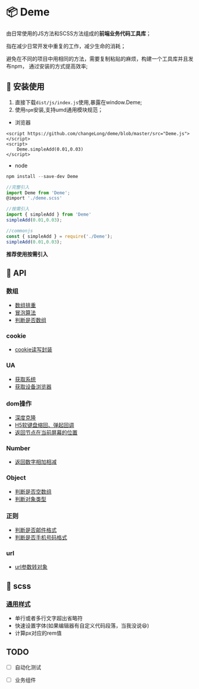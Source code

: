 # :package: Deme 

由日常使用的JS方法和SCSS方法组成的**前端业务代码工具库**；

指在减少日常开发中重复的工作，减少生命的消耗；

避免在不同的项目中用相同的方法，需要复制粘贴的麻烦，构建一个工具库并且发布npm， 通过安装的方式提高效率;

## :hammer: 安装使用

1. 直接下载`dist/js/index.js`使用,暴露在window.Deme;
2. 使用`npm`安装,支持umd通用模块规范；

- 浏览器
```
<script https://github.com/changeLong/deme/blob/master/src="Deme.js"></script>
<script>
    Deme.simpleAdd(0.01,0.03)
</script>
```

- node

``` javascript
npm install --save-dev Deme

//完整引入
import Deme from 'Deme';
@import './deme.scss'

//按需引入 
import { simpleAdd } from 'Deme'
simpleAdd(0.01,0.03);

//commonjs
const { simpleAdd } = require('./Deme');
simpleAdd(0.01,0.03);
```

**推荐使用按需引入**

## :wrench: API

### 数组

- [数组排重](https://github.com/changeLong/deme/blob/master/src/module/array/unique.js)
- [冒泡算法](https://github.com/changeLong/deme/blob/master/src/module/array/bubbleSort.js)
- [判断是否数组](https://github.com/changeLong/deme/blob/master/src/module/array/isArray.js)

### cookie

- [cookie读写封装](https://github.com/changeLong/deme/blob/master/src/module/Cookie/Cookie.js)

### UA

- [获取系统](https://github.com/changeLong/deme/blob/master/src/module/device/getOs.js)
- [获取设备浏览器](https://github.com/changeLong/deme/blob/master/src/module/device/UA.js)

### dom操作

- [深度克隆](https://github.com/changeLong/deme/blob/master/src/module/dom/deepClone.js)
- [H5软键盘缩回、弹起回调](https://github.com/changeLong/deme/blob/master/src/module/dom/keyBoard.js)
- [返回节点在当前屏幕的位置](https://github.com/changeLong/deme/blob/master/src/module/dom/offset.js)

### Number

- [返回数字相加相减](https://github.com/changeLong/deme/blob/master/src/module/handleNum/handleNum.js)

### Object

- [判断是否空数组](https://github.com/changeLong/deme/blob/master/src/module/object/isEmptyObject.js)
- [判断对象类型](https://github.com/changeLong/deme/blob/master/src/module/object/cheakTypeObject.js)

### 正则

- [判断是否邮件格式](https://github.com/changeLong/deme/blob/master/src/module/Regexp/testMail.js)
- [判断是否手机号码格式](https://github.com/changeLong/deme/blob/master/src/module/Regexp/testTel.js)

### url

- [url参数转对象](https://github.com/changeLong/deme/blob/master/src/module/url/getSearchData.js)

## :art: scss 

### [通用样式](https://github.com/changeLong/deme/blob/master/src/css/common.scss)

- 单行或者多行文字超出省略符
- 快速设置字体(如果编辑器有自定义代码段落，当我没说:satisfied:)
- 计算px对应的rem值


## TODO

- [ ] 自动化测试
- [ ] 业务组件





